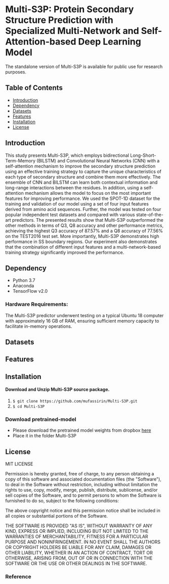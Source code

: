 # Multi-S3P: Protein Secondary Structure Prediction with Specialized Multi-Network and Self-Attention-based Deep Learning Model

The standalone version of Multi-S3P is available for public use for research purposes.


## Table of Contents
- [Introduction](#introduction)
- [Dependency](#dependency)
- [Datasets](#datasets)
- [Features](#features)
- [Installation](#installation)
- [License](#license)

## Introduction

This study presents Multi-S3P, which employs bidirectional Long-Short-Term-Memory (BILSTM) and Convolutional Neural Networks (CNN) with a self-attention mechanism to improve the secondary structure prediction using an effective training strategy to capture the unique characteristics of each type of secondary structure and combine them more effectively. The ensemble of CNN and BILSTM can learn both contextual information and long-range interactions between the residues. In addition, using a self-attention mechanism allows the model to focus on the most important features for improving performance. We used the SPOT-1D dataset for the training and validation of our model using a set of four input features derived from amino acid sequences. Further, the model was tested on four popular independent test datasets and compared with various state-of-the-art predictors. The presented results show that Multi-S3P outperformed the other methods in terms of Q3, Q8 accuracy and other performance metrics, achieving the highest Q3 accuracy of 87.57\% and a Q8 accuracy of 77.56\% on the TEST2016 test set. More importantly, Multi-S3P demonstrates high performance in SS boundary regions. Our experiment also demonstrates that the combination of different input features and a multi-network-based training strategy significantly improved the performance.


## Dependency

- Python 3.7
- Anaconda
- TensorFlow v2.0

### Hardware Requirements: 
The Multi-S3P predictor underwent testing on a typical Ubuntu 18 computer with approximately 16 GB of RAM, ensuring sufficient memory capacity to facilitate in-memory operations.

## Datasets


## Features


## Installation

#### Download and Unzip Multi-S3P source package.

1. ```$ git clone https://github.com/mufassirin/Multi-S3P.git ```
2. ``` $ cd Multi-S3P ```

### Download pretrained-model
- Please download the pretrained model weights from dropbox [here](https://www.dropbox.com/scl/fo/pu9omax6s30ttb98ddazt/h?dl=0&rlkey=7gsdy48yiyuuzinsj7oxbva52)
- Place it in the folder Multi-S3P




## License

MIT LICENSE

Permission is hereby granted, free of charge, to any person obtaining a copy of this software and associated documentation files (the "Software"), to deal in the Software without restriction, including without limitation the rights to use, copy, modify, merge, publish, distribute, sublicense, and/or sell copies of the Software, and to permit persons to whom the Software is furnished to do so, subject to the following conditions:

The above copyright notice and this permission notice shall be included in all copies or substantial portions of the Software.

THE SOFTWARE IS PROVIDED "AS IS", WITHOUT WARRANTY OF ANY KIND, EXPRESS OR IMPLIED, INCLUDING BUT NOT LIMITED TO THE WARRANTIES OF MERCHANTABILITY, FITNESS FOR A PARTICULAR PURPOSE AND NONINFRINGEMENT. IN NO EVENT SHALL THE AUTHORS OR COPYRIGHT HOLDERS BE LIABLE FOR ANY CLAIM, DAMAGES OR OTHER LIABILITY, WHETHER IN AN ACTION OF CONTRACT, TORT OR OTHERWISE, ARISING FROM, OUT OF OR IN CONNECTION WITH THE SOFTWARE OR THE USE OR OTHER DEALINGS IN THE SOFTWARE.

### Reference


